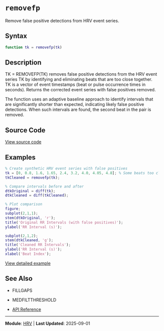 # `removefp`

Remove false positive detections from HRV event series.

## Syntax

```matlab
function tk = removefp(tk)
```

## Description

TK = REMOVEFP(TK) removes false positive detections from the HRV event series TK by identifying and eliminating beats that are too close together. TK is a vector of event timestamps (beat or pulse occurrence times in seconds). Returns the corrected event series with false positives removed.

The function uses an adaptive baseline approach to identify intervals that are significantly shorter than expected, indicating likely false positive detections. When such intervals are found, the second beat in the pair is removed.

## Source Code

[View source code](https://github.com/BSICoS/biosigmat/tree/main/src/hrv/removefp.m)

## Examples

```matlab
% Create synthetic HRV event series with false positives
tk = [0, 0.8, 1.6, 1.65, 2.4, 3.2, 4.0, 4.05, 4.8]; % Some beats too close
tkCleaned = removefp(tk);

% Compare intervals before and after
dtkOriginal = diff(tk);
dtkCleaned = diff(tkCleaned);

% Plot comparison
figure;
subplot(2,1,1);
stem(dtkOriginal, 'r');
title('Original RR Intervals (with false positives)');
ylabel('RR Interval (s)');

subplot(2,1,2);
stem(dtkCleaned, 'g');
title('Cleaned RR Intervals');
ylabel('RR Interval (s)');
xlabel('Beat Index');
```

[View detailed example](https://github.com/BSICoS/biosigmat/tree/main/examples/hrv/removefpExample.m)

## See Also

- FILLGAPS
- MEDFILTTHRESHOLD

- [API Reference](../index.md)

---

**Module**: [HRV](index.md) | **Last Updated**: 2025-09-01
